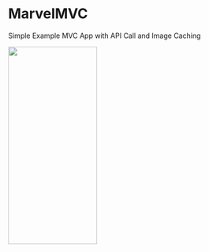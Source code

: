 # MarvelMVC
Simple Example MVC App with API Call and Image Caching

<img src="MarvelMVC1.gif" width="180" height="400" />
